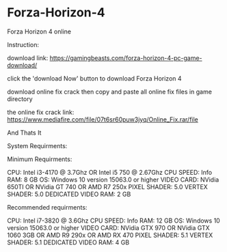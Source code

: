 # Forza-Horizon-4

Forza Horizon 4 online

Instruction:

download link: https://gamingbeasts.com/forza-horizon-4-pc-game-download/

click the 'download Now' button to download Forza Horizon 4

download online fix crack then copy and paste all online fix files in game directory

the online fix crack link: https://www.mediafire.com/file/07t6sr60puw3jyq/Online_Fix.rar/file

And Thats It

System Requirments:

Minimum Requirments:

CPU: Intel i3-4170 @ 3.7Ghz OR Intel i5 750 @ 2.67Ghz
CPU SPEED: Info
RAM: 8 GB
OS: Windows 10 version 15063.0 or higher
VIDEO CARD: NVidia 650TI OR NVidia GT 740 OR AMD R7 250x
PIXEL SHADER: 5.0
VERTEX SHADER: 5.0
DEDICATED VIDEO RAM: 2 GB

Recommended requirments:

CPU: Intel i7-3820 @ 3.6Ghz
CPU SPEED: Info
RAM: 12 GB
OS: Windows 10 version 15063.0 or higher
VIDEO CARD: NVidia GTX 970 OR NVidia GTX 1060 3GB OR AMD R9 290x OR AMD RX 470
PIXEL SHADER: 5.1
VERTEX SHADER: 5.1
DEDICATED VIDEO RAM: 4 GB
